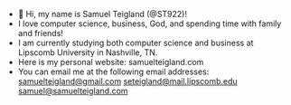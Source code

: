 - 👋 Hi, my name is Samuel Teigland (@ST922)!
- I love computer science, business, God, and spending time with family and friends!
- I am currently studying both computer science and business at Lipscomb University in Nashville, TN.
- Here is my personal website: samuelteigland.com
- You can email me at the following email addresses: samuelteigland@gmail.com
                                                     seteigland@mail.lipscomb.edu
                                                     samuel@samuelteigland.com
